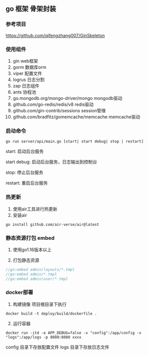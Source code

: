 ## go 框架 骨架封装

### 参考项目
https://github.com/qifengzhang007/GinSkeleton

### 使用组件
1. gin web框架
2. gorm 数据库orm
3. viper 配置文件
4. logrus 日志分割
5. zap 日志组件
6. ants 协程池
7. go.mongodb.org/mongo-driver/mongo mongodb驱动
8. github.com/go-redis/redis/v8 redis驱动
9. github.com/gin-contrib/sessions session管理
10. github.com/bradfitz/gomemcache/memcache  memcache驱动


### 启动命令
```shell
go run server/api/main.go [start| start debug| stop | restart]
```

start: 启动后台服务

start debug: 启动后台服务，日志输出到控制台

stop: 停止后台服务

restart: 重启后台服务


### 热更新
1. 使用air工具进行热更新
2. 安装air
```shell
go install github.com/air-verse/air@latest
```


### 静态资源打包 embed
1. 使用go1.16版本以上

2. 打包静态资源
```go
//go:embed admin/layouts/*.tmpl
//go:embed admin/*.tmpl
//go:embed admin/user/*.tmpl
```



### docker部署
1. 构建镜像 
项目根目录下执行
```shell
docker build -t deploy/build/dockerfile .
```
2. 运行容器
```shell
docker run -itd -e APP_DEBUG=false -v "config":/app/config -v "logs":/app/logs -p 8080:8080 xxxx
```
config 目录下存放配置文件
logs 目录下存放日志文件